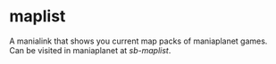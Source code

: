 # maplist

A manialink that shows you current map packs of maniaplanet games.  
Can be visited in maniaplanet at _sb-maplist_.

